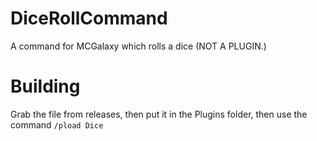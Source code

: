 # DiceRollCommand
A command for MCGalaxy which rolls a dice (NOT A PLUGIN.)
# Building
Grab the file from releases, then put it in the Plugins folder, then use the command ```/pload Dice```
